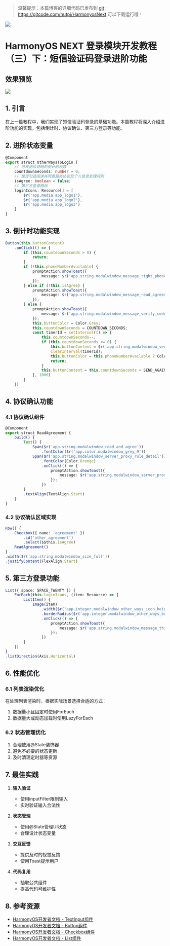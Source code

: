 
  
> 温馨提示：本篇博客的详细代码已发布到 [git](https://gitcode.com/nutpi/HarmonyosNext) : https://gitcode.com/nutpi/HarmonyosNext 可以下载运行哦！
 
 
![](https://files.mdnice.com/user/47561/35db3a6b-91cb-45bc-9ab2-7381fa2900fa.png)

# HarmonyOS NEXT 登录模块开发教程（三）下：短信验证码登录进阶功能

## 效果预览


![](https://files.mdnice.com/user/47561/d9af2abd-eefd-406a-a41e-7fa3942195d7.jpg)

## 1. 引言

在上一篇教程中，我们实现了短信验证码登录的基础功能。本篇教程将深入介绍进阶功能的实现，包括倒计时、协议确认、第三方登录等功能。

## 2. 进阶状态变量

```typescript
@Component
export struct OtherWaysToLogin {
    // 可发送验证码的倒计时秒数
    countdownSeconds: number = 0;
    // 是否勾选阅读并同意服务协议及个人信息处理规则
    isAgree: boolean = false;
    // 第三方登录图标
    loginIcons: Resource[] = [
        $r('app.media.app_logo1'), 
        $r('app.media.app_logo2'), 
        $r('app.media.app_logo3')
    ]
}
```

## 3. 倒计时功能实现

```typescript
Button(this.buttonContent)
    .onClick(() => {
        if (this.countdownSeconds > 0) {
            return;
        }
        if (!this.phoneNumberAvailable) {
            promptAction.showToast({ 
                message: $r('app.string.modalwindow_message_right_phone_number') 
            });
        } else if (!this.isAgree) {
            promptAction.showToast({ 
                message: $r('app.string.modalwindow_message_read_agreement') 
            });
        } else {
            promptAction.showToast({ 
                message: $r('app.string.modalwindow_message_verify_code_send') 
            });
            this.buttonColor = Color.Grey;
            this.countdownSeconds = COUNTDOWN_SECONDS;
            const timerId = setInterval(() => {
                this.countdownSeconds--;
                if (this.countdownSeconds <= 0) {
                    this.buttonContent = $r('app.string.modalwindow_verify');
                    clearInterval(timerId);
                    this.buttonColor = this.phoneNumberAvailable ? Color.Blue : Color.Grey;
                    return;
                }
                this.buttonContent = this.countdownSeconds + SEND_AGAIN_IN_SECONDS;
            }, 1000)
        }
    })
```

## 4. 协议确认功能

### 4.1 协议确认组件

```typescript
@Component
export struct ReadAgreement {
    build() {
        Text() {
            Span($r('app.string.modalwindow_read_and_agree'))
                .fontColor($r('app.color.modalwindow_grey_9'))
            Span($r('app.string.modalwindow_server_proxy_rule_detail'))
                .fontColor(Color.Orange)
                .onClick(() => {
                    promptAction.showToast({ 
                        message: $r('app.string.modalwindow_server_proxy_rule_detail') 
                    });
                })
        }
        .textAlign(TextAlign.Start)
    }
}
```

### 4.2 协议确认区域实现

```typescript
Row() {
    Checkbox({ name: 'agreement' })
        .id('other_agreement')
        .select($$this.isAgree)
    ReadAgreement()
}
.width($r('app.string.modalwindow_size_full'))
.justifyContent(FlexAlign.Start)
```

## 5. 第三方登录功能

```typescript
List({ space: SPACE_TWENTY }) {
    ForEach(this.loginIcons, (item: Resource) => {
        ListItem() {
            Image(item)
                .width($r('app.integer.modalwindow_other_ways_icon_height'))
                .borderRadius($r('app.integer.modalwindow_other_ways_border_radius'))
                .onClick(() => {
                    promptAction.showToast({ 
                        message: $r('app.string.modalwindow_message_third_party_authorization') 
                    });
                })
        }
    })
}
.listDirection(Axis.Horizontal)
```

## 6. 性能优化

### 6.1 列表渲染优化

在处理列表渲染时，根据实际场景选择合适的方式：
1. 数据量小且固定时使用ForEach
2. 数据量大或动态加载时使用LazyForEach

### 6.2 状态管理优化

1. 合理使用@State装饰器
2. 避免不必要的状态更新
3. 及时清理定时器等资源

## 7. 最佳实践

1. **输入验证**
   - 使用inputFilter限制输入
   - 实时验证输入合法性

2. **状态管理**
   - 使用@State管理UI状态
   - 合理设计状态变量

3. **交互反馈**
   - 提供及时的视觉反馈
   - 使用Toast提示用户

4. **代码复用**
   - 抽取公共组件
   - 提高代码可维护性

## 8. 参考资源

- [HarmonyOS开发者文档 - TextInput组件](https://developer.huawei.com/consumer/cn/doc/harmonyos-guides/arkts-textinput-0000001473537794)
- [HarmonyOS开发者文档 - Button组件](https://developer.huawei.com/consumer/cn/doc/harmonyos-guides/arkts-button-0000001473697342)
- [HarmonyOS开发者文档 - Checkbox组件](https://developer.huawei.com/consumer/cn/doc/harmonyos-guides/arkts-checkbox-0000001473697346)
- [HarmonyOS开发者文档 - List组件](https://developer.huawei.com/consumer/cn/doc/harmonyos-guides/arkts-list-0000001504527473)
 
 